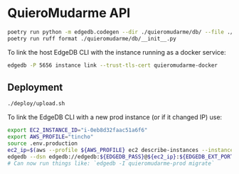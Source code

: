 # QuieroMudarme API

```bash
poetry run python -m edgedb.codegen --dir ./quieromudarme/db/ --file ./quieromudarme/db/__init__.py
poetry run ruff format ./quieromudarme/db/__init__.py
```

To link the host EdgeDB CLI with the instance running as a docker service:

```bash
edgedb -P 5656 instance link --trust-tls-cert quieromudarme-docker
```

## Deployment

```bash
./deploy/upload.sh
```

To link the EdgeDB CLI with a new prod instance (or if it changed IP) use:

```bash
export EC2_INSTANCE_ID="i-0eb8d32faac51a6f6"
export AWS_PROFILE="tincho"
source .env.production
ec2_ip=$(aws --profile ${AWS_PROFILE} ec2 describe-instances --instance-ids ${EC2_INSTANCE_ID} --query 'Reservations[*].Instances[*].PublicIpAddress' --output text)
edgedb --dsn edgedb://edgedb:${EDGEDB_PASS}@${ec2_ip}:${EDGEDB_EXT_PORT}/edgedb instance link quieromudarme-prod --non-interactive --trust-tls-cert --overwrite
# Can now run things like: `edgedb -I quieromudarme-prod migrate`
```
